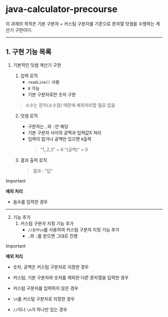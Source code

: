 # java-calculator-precourse

이 과제의 목적은 기본 구분자 + 커스텀 구분자를 기준으로 문자열 덧셈을 수행하는 계산기 구현이다.

------------------------------------------------------------------------------------------

## 1. 구현 기능 목록
1. 기본적인 덧셈 계산기 구현
    1. 입력 로직
       - `readLine()` 사용
       - `0` 가능
       - 기본 구분자로만 숫자 구분
    > 소수는 문자(소수점) 때문에 예외처리할 필요 없음

     2. 덧셈 로직
        - 구분자는 `,`와 `:`만 해당
        - 기본 구분자 사이의 공백과 입력값X 처리
        - 입력이 없거나 공백만 있으면 `0`출력
          >"1,,2,3" = 6
          >"(공백)" = 0

    3. 결과 출력 로직
       > 결과 : "답"
> [!IMPORTANT]
> **예외 처리**
> 
> - 음수를 입력한 경우
--------------------------------------------------------------------
2. 기능 추가
   1. 커스텀 구분자 지정 기능 추가
      - `//문자\n`를 사용하여 커스텀 구분자 지정 기능 추가
      - `,`와 `:`를 받으면 그대로 진행
> [!IMPORTANT]
> **예외 처리**
> 
> - 숫자, 공백은 커스텀 구분자로 지정한 경우
> 
> - 커스텀, 기본 구분자와 숫자를 제외한 다른 문자열을 입력한 경우
>
> - 커스텀 구분자를 입력하지 않은 경우
>
> - `\n`를 커스텀 구분자로 지정한 경우
>
> - `//`이나 `\n`가 하나만 있는 경우
